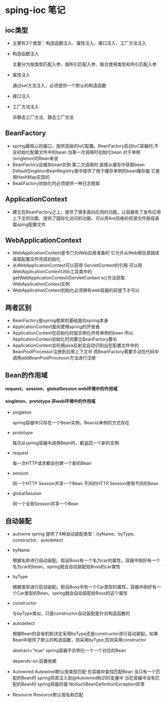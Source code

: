 # sping-ioc 笔记
## ioc类型

* 主要有3个类型：构造函数注入、属性注入、接口注入、工厂方法注入

* 构造函数注入

    主要分为按类型匹配入参、按所引匹配入参、联合使用类型和所引匹配入参

* 属性注入

    通过set方法注入，必须提供一个默认的构造函数

* 接口注入

* 工厂方法注入

    非静态工厂方法、静态工厂方法

## BeanFactory

* spring最核心的接口，提供高级的IoC配置。BeanFactory启动IoC容器时,不全初始化配置文件中的bean 当第一次调用时初始化bean 对于单例(singleton)的Bean来说
* BeanFactory会缓存bean实例 第二次调用时 直接从缓存中获取bean DefaultSingletonBeanRegistry类中提供了用于缓存单例的bean缓存器 它是用HashMap实现的
* BeabFactory初始化时必须提供一种日志框架

## ApplicationContext

* 建立在BeanFactory之上，提供了很多面向应用的功能。让容器有了发布应用上下文的功能、提供了国际化访问的功能、可以用Ant风格的资源文件路径装载sping配置文件 

## WebApplicationContext

* WebApplicationContext是专门为Web应用准备的 它允许从Web根目录路径装载配置文件完成初始化
* 从WebApplicationContext可以获得 ServletContext的引用 可以用WebApplicationContextUtils工具类中的getWebApplicationContext(ServletContext sc)方法获取WebApplicationContext实例
* WebApplicationContext初始化必须拥有web容器的前提下才可以

## 两者区别

* BeanFactory是spring框架的基础面向spring本身 
* ApplicationContext面向使用spring的开发者
* ApplicationContext在初始化时就实例化所有单例的bean 所以ApplicationContext初始化时间要比BeanFactory要长
* ApplicationContext会利用java反射会自动识别出在配置文件中的BeanPostProcessor注册到应用上下文中 而BeanFactory需要手动在代码中调用addBeanPostProcessor方法进行注册

## Bean的作用域

#### request、session、globalSession web环境中的作用域
#### singleton、prototype 非web环境中的作用域

* singleton

    spring容器中只存在一个Bean实例，Bean以单例的方式存在

* prototype

    每次从spring容器中调用Bean时，都返回一个新的实例
    
* request

    每一次HTTP请求都会创建一个新的Bean
    
* session

    同一个HTTP Session共享一个Bean 不同的HTTP Session使用不同的Bean
    
* globalSession

    同一个全局Session共享一个Bean

## 自动装配

* autowire spring 提供了4种自动装配类型：byName、byType、constructor、autodetect

* byName

    根据名称进行自动装配。假设Boss有一个名为car的属性，容器中刚好有一个名为car的bean。spring就会自动装配给Boss的car属性

* byType

    根据类型进行启动装配。假设Boss中有一个Car类型的属性，容器中刚好有一个Car类型的Bean。spring就会自动装配给Boss的这个属性

* constructor

    与byType类似，只是constructor自动装配是针对构造函数的

* autodetect

    根据Bean的自省机制决定采用byType还是constructor进行自动装配。如果Bean中提供了默认的构造函数，则采用byType;否则采用constructor

    abstract="true" spring容器不实例化一个一个对应的Bean
    
    depends-on 前置依赖
    
* Autowired
    Autowired默认按类型匹配 在容器中查找匹配Bean 当只有一个匹配的Bean时 spring将其注入到@Autowired标识的变量中 当在容器中没有匹配的Bean时 spring容器将报
    NoSuchBeanDefinitionException异常
    
* Resource 
    Resource默认按名称匹配